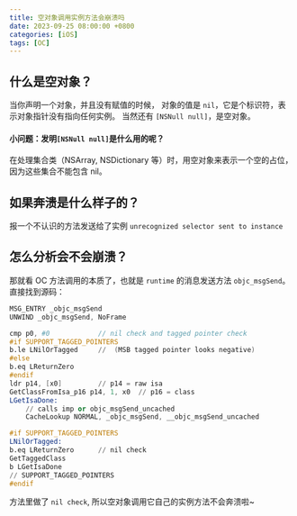 ```yaml
---
title: 空对象调用实例方法会崩溃吗
date: 2023-09-25 08:00:00 +0800
categories: [iOS]
tags: [OC]
---
```


## 什么是空对象？

当你声明一个对象，并且没有赋值的时候， 对象的值是 `nil`，它是个标识符，表示对象指针没有指向任何实例。
当然还有 `[NSNull null]`，是空对象。

#### 小问题：发明`[NSNull null]`是什么用的呢？

在处理集合类（NSArray, NSDictionary 等）时，用空对象来表示一个空的占位，因为这些集合不能包含 nil。

## 如果奔溃是什么样子的？

报一个不认识的方法发送给了实例
`unrecognized selector sent to instance`

## 怎么分析会不会崩溃？

那就看 OC 方法调用的本质了，也就是 `runtime` 的消息发送方法 `objc_msgSend`。
直接找到源码：

```s
MSG_ENTRY _objc_msgSend
UNWIND _objc_msgSend, NoFrame

cmp p0, #0            // nil check and tagged pointer check
#if SUPPORT_TAGGED_POINTERS
b.le LNilOrTagged     //  (MSB tagged pointer looks negative)
#else
b.eq LReturnZero
#endif
ldr p14, [x0]         // p14 = raw isa
GetClassFromIsa_p16 p14, 1, x0  // p16 = class
LGetIsaDone:
    // calls imp or objc_msgSend_uncached
    CacheLookup NORMAL, _objc_msgSend, __objc_msgSend_uncached

#if SUPPORT_TAGGED_POINTERS
LNilOrTagged:
b.eq LReturnZero      // nil check
GetTaggedClass
b LGetIsaDone
// SUPPORT_TAGGED_POINTERS
#endif
```

方法里做了 `nil check`, 所以空对象调用它自己的实例方法不会奔溃啦~
